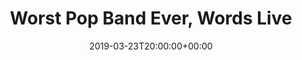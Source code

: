 ---
templateKey: event
id: 0899ba38-6eab-11ea-99c5-002590d1d1b0
date: 2019-03-23T20:00:00+00:00
eventTime: '8:00 pm'
title: Worst Pop Band Ever, Words Live
artist: Worst Pop Band Ever
city: Taichung, Taiwan
venue: Words Live
group: The Worst Pop Band Ever
---